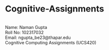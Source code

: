 # Cognitive-Assignments
<br>
Name: Naman Gupta
<br>
Roll No: 102317032
<br>
Email: ngupta_be23@thapar.edu
<br>
Cognitive Computing Assignments (UCS420)
